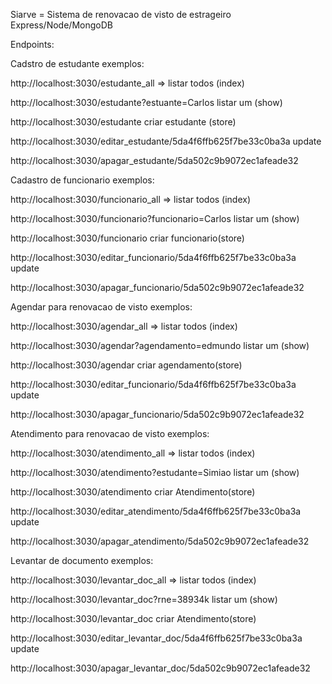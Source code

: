 Siarve = Sistema de renovacao de visto de estrageiro 
Express/Node/MongoDB 

Endpoints:

Cadstro de estudante exemplos:

http://localhost:3030/estudante_all => listar todos (index)

http://localhost:3030/estudante?estuante=Carlos listar um (show)

http://localhost:3030/estudante criar estudante (store)

http://localhost:3030/editar_estudante/5da4f6ffb625f7be33c0ba3a update

http://localhost:3030/apagar_estudante/5da502c9b9072ec1afeade32


Cadastro de funcionario exemplos:

http://localhost:3030/funcionario_all => listar todos (index)

http://localhost:3030/funcionario?funcionario=Carlos listar um (show)

http://localhost:3030/funcionario criar funcionario(store)

http://localhost:3030/editar_funcionario/5da4f6ffb625f7be33c0ba3a update

http://localhost:3030/apagar_funcionario/5da502c9b9072ec1afeade32


Agendar para renovacao de visto exemplos:


http://localhost:3030/agendar_all => listar todos (index)

http://localhost:3030/agendar?agendamento=edmundo listar um (show)

http://localhost:3030/agendar criar agendamento(store)

http://localhost:3030/editar_funcionario/5da4f6ffb625f7be33c0ba3a update

http://localhost:3030/apagar_funcionario/5da502c9b9072ec1afeade32


Atendimento para renovacao de visto exemplos:

http://localhost:3030/atendimento_all => listar todos (index)

http://localhost:3030/atendimento?estudante=Simiao listar um (show)

http://localhost:3030/atendimento criar Atendimento(store)

http://localhost:3030/editar_atendimento/5da4f6ffb625f7be33c0ba3a update

http://localhost:3030/apagar_atendimento/5da502c9b9072ec1afeade32


Levantar de documento exemplos:

http://localhost:3030/levantar_doc_all => listar todos (index)

http://localhost:3030/levantar_doc?rne=38934k listar um (show)

http://localhost:3030/levantar_doc criar Atendimento(store)

http://localhost:3030/editar_levantar_doc/5da4f6ffb625f7be33c0ba3a update

http://localhost:3030/apagar_levantar_doc/5da502c9b9072ec1afeade32


